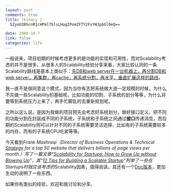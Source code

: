 ```yaml
--- 
layout: post
comments: true
title: !binary |
  5ZyoU3RhcnR1cHPml7blsLHogIPomZFTY2FsYWJpbGl0eQ==

date: 2008-10-7
link: false
categories: life
---
```

一般说来，项目初期的时候考虑更多的是功能的实现和可用性，而对Scalability考虑的并不是很多，从很多人的Scalability经验分享来看，大家比较认同的一条Scalability路线是基本上类似于：<span style="text-decoration: underline;">先DB和web server在一台机器上，再分割DB和web server，再集群，再cache，再系统分割，再水平、垂直扩展这样的路线</span>。

我一直不是很同意这个模式，因为当你有志把系统做大道一定规模的时候，为什么不先做一些Scalability的基础呢，比如功能的切割、子系统的划分等等，为什么非要等到系统压力上来了，再手忙脚乱的去重新规划呢。

之所以这么说，是因为我做的项目预先会考虑好系统划分，做好接口定义，把不同的功能分割在封装成不同的子系统，子系统和子系统之间通过<strong>接口</strong>传递消息，而后期的Scalability则可以针对不同的子系统需要灵活选择，比如有的子系统需要较多的内存，而有的子系统CPU吃紧等等。

今天看到<em>Frank Mashraqi（</em><em>Director of Business Operations &amp; Technical <a class="glossary-term" href="http://highscalability.com/tags/strategy"><acronym title="Strategy: A strategy is something you can do, that is often quite simple, to help improve your website.">Strategy</acronym></a> for a top 50 website that delivers billions of page views per month.</em><em>）写了一篇文章“<a href="http://highscalability.com/scalability-startups-how-grow-without-blowing">Scalability for Startups: How to Grow Up without Blowing Up</a>”，其“<a href="http://mashraqi.com/2008/09/startonomics-startup-scalability.html">12 Tips for Building a Scalable Startup</a>”列举了一些在</em><em>Startups时就应该考虑的</em>Scalability因素，值得阅读。其还有一个<a href="http://www.docstoc.com/docs/1739741/Frank-Mashraqi-Scalability-for-Startups-How-to-Grow-Up-without-Blowing-Up">Doc版本</a>，更加生动的说明了一些东西。

如果你有类似的经验，欢迎和我讨论和分享。
